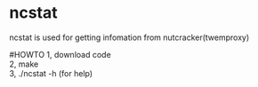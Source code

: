 # ncstat

ncstat is used for getting infomation from nutcracker(twemproxy)

#HOWTO
1, download code  
2, make  
3, ./ncstat -h (for help)
